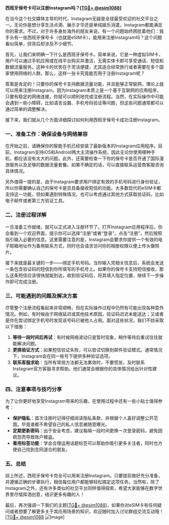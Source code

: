 **西班牙保号卡可以注册Instagram吗？[[TG💪+ @esim1088](https://t.me/s/esim1088)]**

在当今这个社交媒体主导的时代，Instagram无疑是全球最受欢迎的社交平台之一。无论你是想分享生活点滴、展示才华还是单纯娱乐消遣，Instagram都能满足你的需求。不过，对于许多身处海外的朋友来说，有一个问题始终困扰着他们：我手头有一张西班牙保号卡（也就是eSIM卡），能用来注册Instagram吗？这个问题看似简单，但背后却涉及不少细节。

首先，让我们来明确一下什么是西班牙保号卡。简单来说，它是一种虚拟SIM卡，用户可以通过手机应用或在线平台购买并激活，无需实体卡即可享受通话、短信和数据流量服务。这种卡的优势在于灵活便捷，尤其适合经常旅行或者需要在多个国家使用网络的人群。那么，这样一张卡究竟能否用于注册Instagram呢？

答案是肯定的！只要你的保号卡支持数据流量功能，并且能够正常联网，理论上就可以用来注册Instagram。因为Instagram本质上是一个基于互联网的应用程序，只要有稳定的网络连接，你就可以顺利地完成注册流程。当然，在实际操作中可能会遇到一些小障碍，比如语言设置、手机号码验证等问题，但这些问题通常都可以通过简单的调整解决。

接下来，我们就从几个方面详细探讨如何利用西班牙保号卡成功注册Instagram。

### **一、准备工作：确保设备与网络兼容**
在开始之前，请确保你的智能手机已经安装了最新版本的Instagram应用程序。目前，Instagram支持iOS和Android两大主流操作系统，因此无论你使用哪种手机，都应该没有太大的问题。此外，还需要检查一下你的保号卡是否开通了国际漫游服务以及足够的数据流量套餐。如果不确定的话，可以直接联系运营商客服咨询具体情况。

另外值得一提的是，由于Instagram要求用户绑定有效的手机号码进行身份验证，所以你需要确认自己的保号卡是否具备接收短信的功能。大多数现代的eSIM卡都支持这一功能，但如果遇到特殊情况，也可以考虑通过其他方式获取验证码，比如电子邮件或者第三方验证工具。

### **二、注册过程详解**
一旦准备工作就绪，就可以正式进入注册环节了。打开Instagram应用程序后，你会看到一个欢迎界面，提示你可以选择“注册”或者“登录”。点击“注册”，然后按照指引输入必要的信息。这里需要注意的是，Instagram会要求你提供一个有效的电子邮箱地址作为备用联系方式，同时也会请求访问你的相册权限以便上传头像照片。

接下来就是最关键的一步——绑定手机号码。当你输入完相关信息后，系统会发送一条包含验证码的短信到你所填写的手机号上。如果你的保号卡支持短信接收，那么这条短信应该很快就能到达。收到验证码后，将其填入指定位置，继续下一步操作即可完成注册。

### **三、可能遇到的问题及解决方案**
尽管整个注册流程看起来非常顺畅，但在实际操作过程中仍然有可能出现各种意外情况。例如，有时候由于网络延迟或其他技术原因，验证码迟迟未能送达；又或者是你在尝试绑定手机号时发现该号码已被他人占用。面对这些状况，我们不妨采取以下措施：

1. **等待一段时间后再试**：有时候网络波动只是暂时现象，稍作等待后重试往往就能解决问题。
2. **更换验证方式**：如果短信验证失败，可以尝试切换到邮件验证模式。通常情况下，Instagram会在同一账号下提供多种验证选项。
3. **联系客服求助**：当所有常规方法都无法奏效时，不要慌张，及时联系Instagram官方客服寻求帮助。他们通常会根据你的具体情况给出针对性建议。

### **四、注意事项与技巧分享**
为了让你更好地享受Instagram带来的乐趣，在使用过程中还有一些小贴士值得参考：

- **保护隐私**：首次注册时记得仔细阅读隐私条款，并根据个人喜好调整公开范围。毕竟谁都不希望自己的私人信息被随意曝光。
- **定期更新密码**：出于安全考虑，建议每隔一段时间更换一次登录密码，避免因疏忽而导致账户被盗。
- **善用标签功能**：学会合理运用话题标签可以帮助你吸引更多关注者，同时也方便自己找到志同道合的朋友。

### **五、总结**
综上所述，西班牙保号卡完全可以用来注册Instagram。只要提前做好充分准备，并遵循正确的步骤执行，相信每位用户都能够轻松搞定这项任务。当然啦，除了Instagram之外，还有许多类似的社交平台同样值得探索，希望大家能够在数字世界里尽情挥洒创意，结识更多有趣的人！

最后，再次强调一下我们的主题[[TG💪+ @esim1088](https://t.me/s/esim1088)]，如果你对eSIM卡有任何疑问或者想要了解更多关于其应用场景的知识，欢迎随时加入讨论群组交流互动哦！[[TG💪+ @esim1088](https://t.me/s/esim1088) ![Image](https://i.postimg.cc/4NQfJmqS/Snipaste-2025-05-13-00-14-12.png)]